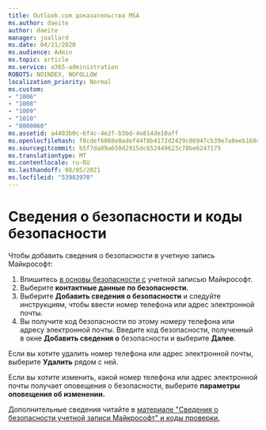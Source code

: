 ```yaml
---
title: Outlook.com доказательства MSA
ms.author: daeite
author: daeite
manager: joallard
ms.date: 04/21/2020
ms.audience: Admin
ms.topic: article
ms.service: o365-administration
ROBOTS: NOINDEX, NOFOLLOW
localization_priority: Normal
ms.custom:
- "1006"
- "1008"
- "1009"
- "1010"
- "8000060"
ms.assetid: a4403b0c-6f4c-4e2f-b3bd-4e814de10aff
ms.openlocfilehash: f8cdef6068e0adef44f8b4172d2429c86947cb39e7a0eeb168ca6b4400e8b585
ms.sourcegitcommit: b5f7da89a650d2915dc652449623c78be6247175
ms.translationtype: MT
ms.contentlocale: ru-RU
ms.lasthandoff: 08/05/2021
ms.locfileid: "53983970"
---
```

# <a name="security-info-and-security-codes"></a>Сведения о безопасности и коды безопасности

Чтобы добавить сведения о безопасности в учетную запись Майкрософт:

1. Впишитесь [в основы безопасности с](https://account.microsoft.com/security) учетной записью Майкрософт.
1. Выберите **контактные данные по безопасности.**
1. Выберите **Добавить сведения о безопасности** и следуйте инструкциям, чтобы ввести номер телефона или адрес электронной почты.
1. Вы получите код безопасности по этому номеру телефона или адресу электронной почты. Введите код безопасности, полученный в окне **Добавить сведения о** безопасности и выберите **Далее**.

Если вы хотите удалить номер телефона или адрес электронной почты, выберите **Удалить** рядом с ней.

Если вы хотите изменить, какой номер телефона или адрес электронной почты получает оповещения о безопасности, выберите **параметры оповещения об изменении.**

Дополнительные сведения читайте в [материале "Сведения о безопасности учетной записи Майкрософт" и коды проверки.](https://support.microsoft.com/help/12428/)
